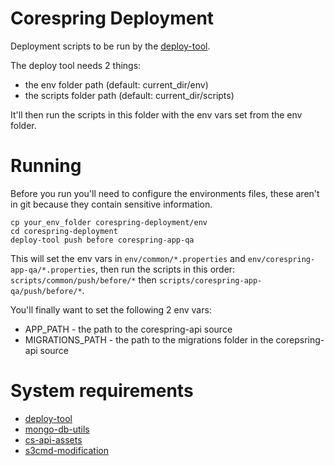 # Corespring Deployment

Deployment scripts to be run by the [deploy-tool](https://github.com/corespring/deploy-cli).

The deploy tool needs 2 things:
* the env folder path (default: current_dir/env)
* the scripts folder path (default: current_dir/scripts)

It'll then run the scripts in this folder with the env vars set from the env folder.

# Running

Before you run you'll need to configure the environments files, these aren't in git because they contain sensitive information.

    cp your_env_folder corespring-deployment/env
    cd corespring-deployment
    deploy-tool push before corespring-app-qa

This will set the env vars in `env/common/*.properties` and `env/corespring-app-qa/*.properties`, then run the scripts in this order: `scripts/common/push/before/*` then `scripts/corespring-app-qa/push/before/*`.

You'll finally want to set the following 2 env vars:

* APP_PATH - the path to the corespring-api source
* MIGRATIONS_PATH - the path to the migrations folder in the corepsring-api source

# System requirements

* [deploy-tool](https://github.com/corespring/deploy-cli)
* [mongo-db-utils](https://github.com/edeustace/mongo-db-utils)
* [cs-api-assets](https://github.com/corespring/corespring-api-assets)
* [s3cmd-modification](https://github.com/corespring/s3cmd-modification)

